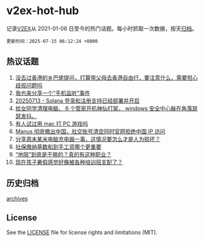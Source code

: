 # v2ex-hot-hub

 记录[V2EX](https://www.v2ex.com/)从 2021-01-06 日至今的热门话题。每小时抓取一次数据，按天[归档](archives)。

`更新时间：2025-07-15 06:12:24 +0800`

## 热议话题

1. [没去过香港的乡巴佬提问，打算带父母去香港自由行，要注意什么，需要担心歧视问题吗](https://www.v2ex.com/t/1144987)
1. [我也来分享一个“手机监听”事件](https://www.v2ex.com/t/1144996)
1. [20250713 - Solana 登录和注册支持已经部署并开启](https://www.v2ex.com/t/1144985)
1. [给女同学清理电脑， 6 个管家开机神仙打架， windows 安全中心躲在角落瑟瑟发抖。](https://www.v2ex.com/t/1145023)
1. [有人试过用 mac 打 PC 游戏吗](https://www.v2ex.com/t/1145007)
1. [Manus 彻底撤出中国，社交账号清空同时官网拒绝中国 IP 访问](https://www.v2ex.com/t/1145013)
1. [分享周末某米电脑充电器一事，这情况要怎么才是人为损坏？](https://www.v2ex.com/t/1144993)
1. [社保缴纳基数和到手工资哪个更重要](https://www.v2ex.com/t/1144989)
1. [“地陪”到底是干嘛的？真的有这种职业？](https://www.v2ex.com/t/1145043)
1. [现在孩子暑假感觉好像被各种培训班支配了？](https://www.v2ex.com/t/1145044)

## 历史归档

[archives](archives)

## License

See the [LICENSE](LICENSE) file for license rights and limitations (MIT).
